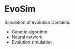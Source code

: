 # EvoSim

Simulation of evolution
Contains:
- Genetic algorithm
- Neural network
- Evolution simulation

